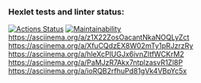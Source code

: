### Hexlet tests and linter status:
[![Actions Status](https://github.com/Evgenii-Prokofev/python-project-49/workflows/hexlet-check/badge.svg)](https://github.com/Evgenii-Prokofev/python-project-49/actions)
[![Maintainability](https://api.codeclimate.com/v1/badges/cfbc883db93da7bd875a/maintainability)](https://codeclimate.com/github/Evgenii-Prokofev/python-project-49/maintainability)
https://asciinema.org/a/z1X22ZosOacantNkaNOQLyZct
https://asciinema.org/a/XfuCQdzEX8W02mTy1pRJzrzRy
https://asciinema.org/a/hleXcPlUGJx6ivnZltfWCKrM2
https://asciinema.org/a/PaMJzR7Akx7ntplzasvR1Zl8P
 https://asciinema.org/a/ioRQB2rfhuPd81gVk4VBpYc5x
